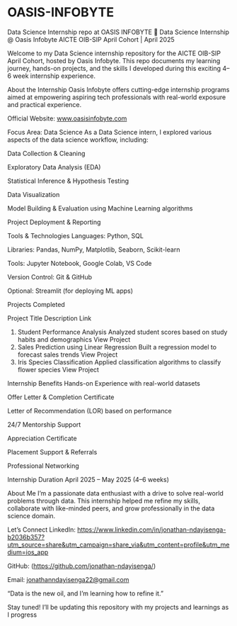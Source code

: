 # OASIS-INFOBYTE
Data Science Internship repo at OASIS INFOBYTE
🚀 Data Science Internship @ Oasis Infobyte
AICTE OIB-SIP April Cohort | April 2025

Welcome to my Data Science internship repository for the AICTE OIB-SIP April Cohort, hosted by Oasis Infobyte. This repo documents my learning journey, hands-on projects, and the skills I developed during this exciting 4–6 week internship experience.

 About the Internship
Oasis Infobyte offers cutting-edge internship programs aimed at empowering aspiring tech professionals with real-world exposure and practical experience.

Official Website: www.oasisinfobyte.com

 Focus Area: Data Science
As a Data Science intern, I explored various aspects of the data science workflow, including:

Data Collection & Cleaning

Exploratory Data Analysis (EDA)

Statistical Inference & Hypothesis Testing

Data Visualization

Model Building & Evaluation using Machine Learning algorithms

Project Deployment & Reporting

 Tools & Technologies
Languages: Python, SQL

Libraries: Pandas, NumPy, Matplotlib, Seaborn, Scikit-learn

Tools: Jupyter Notebook, Google Colab, VS Code

Version Control: Git & GitHub

Optional: Streamlit (for deploying ML apps)

 Projects Completed

Project Title	Description	Link
1. Student Performance Analysis	Analyzed student scores based on study habits and demographics	View Project
2. Sales Prediction using Linear Regression	Built a regression model to forecast sales trends	View Project
3. Iris Species Classification	Applied classification algorithms to classify flower species	View Project

 Internship Benefits
Hands-on Experience with real-world datasets

Offer Letter & Completion Certificate

Letter of Recommendation (LOR) based on performance

24/7 Mentorship Support

Appreciation Certificate

Placement Support & Referrals

Professional Networking

 Internship Duration
April 2025 – May 2025 (4–6 weeks)

About Me
I’m a passionate data enthusiast with a drive to solve real-world problems through data. This internship helped me refine my skills, collaborate with like-minded peers, and grow professionally in the data science domain.

Let’s Connect
LinkedIn: https://www.linkedin.com/in/jonathan-ndayisenga-b2036b357?utm_source=share&utm_campaign=share_via&utm_content=profile&utm_medium=ios_app

GitHub: (https://github.com/jonathan-ndayisenga/)

Email: jonathanndayisenga22@gmail.com

“Data is the new oil, and I’m learning how to refine it.”

Stay tuned! I’ll be updating this repository with my projects and learnings as I progress
